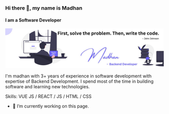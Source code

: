 ### Hi there 👋, my name is Madhan
#### I am a Software Developer
![I am a Software Developer](https://github.com/madhan999/madhan999/blob/main/banner.jpeg)

I'm madhan with 3+ years of experience in software development with expertise of Backend Development. I spend most of the time in building software and learning new technologies.

Skills: VUE JS / REACT / JS / HTML / CSS

- 🔭 I’m currently working on this page. 





